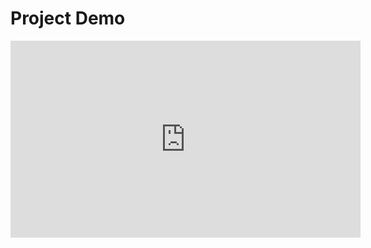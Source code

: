 # Project Demo

<iframe width="560" height="315" src="https://www.youtube.com/embed/4u8ZT4SDcQY" title="YouTube video player" frameborder="0" allow="accelerometer; autoplay; clipboard-write; encrypted-media; gyroscope; picture-in-picture" allowfullscreen></iframe>